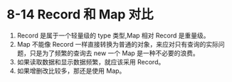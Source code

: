 # 8-14 Record 和 Map 对比

1. Record 是属于一个轻量级的 type 类型,Map 相对 Record 是重量级。
2. Map 不能像 Record 一样直接转换为普通的对象，来应对只有查询的实际问题，只是为了频繁的查询去 new 一个 Map 是一种不必要的浪费。
3. 如果读取数据和显示数据频繁，就应该采用 Record。
4. 如果增删改比较多，那还是使用 Map。


